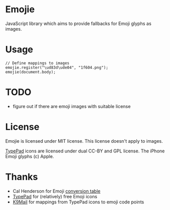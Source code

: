 # Emojie

JavaScript library which aims to provide fallbacks for Emoji glyphs as images.

# Usage

    // Define mappings to images
    emojie.register("\ud83d\ude04", "1f604.png");
    emojie(document.body);

# TODO

* figure out if there are emoji images with suitable license

# License

Emojie is licensed under MIT license. This license doesn't apply to images.

[TypePad](http://start.typepad.jp/typecast/) icons are licensed under dual
CC-BY and GPL license. The iPhone Emoji glyphs (c) Apple.

# Thanks

* Cal Henderson for Emoji [conversion table](http://code.iamcal.com/php/emoji/)
* [TypePad](http://start.typepad.jp/typecast/) for (relatively) free Emoji icons
* [K9Mail](http://code.google.com/p/k9mail/issues/detail?id=2037) for mappings
from TypePad icons to emoji code points